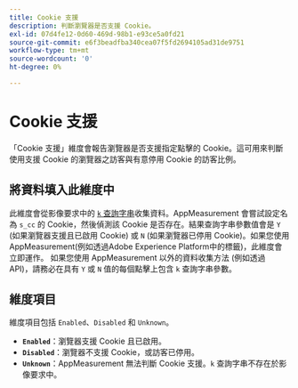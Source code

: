 ```yaml
---
title: Cookie 支援
description: 判斷瀏覽器是否支援 Cookie。
exl-id: 07d4fe12-0d60-469d-98b1-e93ce5a0fd21
source-git-commit: e6f3beadfba340cea07f5fd2694105ad31de9751
workflow-type: tm+mt
source-wordcount: '0'
ht-degree: 0%

---
```


# Cookie 支援

「Cookie 支援」維度會報告瀏覽器是否支援指定點擊的 Cookie。這可用來判斷使用支援 Cookie 的瀏覽器之訪客與有意停用 Cookie 的訪客比例。

## 將資料填入此維度中

此維度會從影像要求中的 [`k` 查詢字串](/help/implement/validate/query-parameters.md)收集資料。AppMeasurement 會嘗試設定名為 `s_cc` 的 Cookie，然後偵測該 Cookie 是否存在。結果查詢字串參數值會是 `Y` (如果瀏覽器支援且已啟用 Cookie) 或 `N` (如果瀏覽器已停用 Cookie)。如果您使用AppMeasurement(例如透過Adobe Experience Platform中的標籤)，此維度會立即運作。 如果您使用 AppMeasurement 以外的資料收集方法 (例如透過 API)，請務必在具有 `Y` 或 `N` 值的每個點擊上包含 `k` 查詢字串參數。

## 維度項目

維度項目包括 `Enabled`、`Disabled` 和 `Unknown`。

* **`Enabled`**：瀏覽器支援 Cookie 且已啟用。
* **`Disabled`**：瀏覽器不支援 Cookie，或訪客已停用。
* **`Unknown`**：AppMeasurement 無法判斷 Cookie 支援。`k` 查詢字串不存在於影像要求中。
